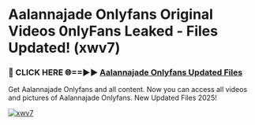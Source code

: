 # Aalannajade Onlyfans Original Videos 0nlyFans Leaked - Files Updated! (xwv7)

<h3>🔴 CLICK HERE 🌐==►► <a href="https://tinyurl.com/x26r9saj" rel="nofollow">Aalannajade Onlyfans Updated Files</a></h3>

Get Aalannajade Onlyfans and all content. Now you can access all videos and pictures of Aalannajade Onlyfans. New Updated Files 2025!

[![xwv7](https://i.imgur.com/LkgZPqh.gif)](https://tinyurl.com/x26r9saj)
